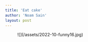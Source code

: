 ```yaml
---
title: 'Eat cake'
author: 'Noam Sain'
layout: post
---
```


<figure class="wp-block-image size-full">![](/assets/2022-10-funny16.jpg)</figure>